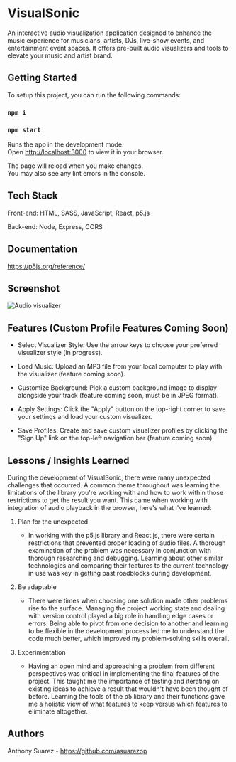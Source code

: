 # VisualSonic

An interactive audio visualization application designed to enhance the music experience for musicians, artists, DJs, live-show events, and entertainment event spaces. 
It offers pre-built audio visualizers and tools to elevate your music and artist brand.

## Getting Started

To setup this project, you can run the following commands:

### `npm i`

### `npm start`

Runs the app in the development mode.\
Open [http://localhost:3000](http://localhost:3000) to view it in your browser.

The page will reload when you make changes.\
You may also see any lint errors in the console.

## Tech Stack
Front-end: HTML, SASS, JavaScript, React, p5.js

Back-end: Node, Express, CORS

## Documentation
https://p5js.org/reference/

## Screenshot
![Audio visualizer](https://github.com/asuarezop/visualsonic-server/assets/43550294/102e71da-c0cf-4ce5-8add-f5c7947e62c8)

## Features (Custom Profile Features Coming Soon)

* Select Visualizer Style: Use the arrow keys to choose your preferred visualizer style (in progress).

* Load Music: Upload an MP3 file from your local computer to play with the visualizer (feature coming soon).

* Customize Background: Pick a custom background image to display alongside your track (feature coming soon, must be in JPEG format).

* Apply Settings: Click the "Apply" button on the top-right corner to save your settings and load your custom visualizer.

* Save Profiles: Create and save custom visualizer profiles by clicking the "Sign Up" link on the top-left navigation bar (feature coming soon).

## Lessons / Insights Learned
During the development of VisualSonic, there were many unexpected challenges that occurred. A common theme throughout was learning the limitations of the library you're working with and 
how to work within those restrictions to get the result you want. This came when working with integration of audio playback in the browser, here's what I've learned:

1) Plan for the unexpected
   * In working with the p5.js library and React.js, there were certain restrictions that prevented proper loading of audio files. A thorough examination of the problem was necessary in conjunction with thorough 
     researching and debugging. Learning about other similar technologies and comparing their features to the current technology in use was key in getting past roadblocks during development.

2) Be adaptable
   * There were times when choosing one solution made other problems rise to the surface. Managing the project working state and dealing with version control played a big role in handling edge cases or 
     errors. Being able to pivot from one decision to another and learning to be flexible in the development process led me to understand the code much better, which improved my problem-solving skills overall.
   
3) Experimentation
   * Having an open mind and approaching a problem from different perspectives was critical in implementing the final features of the project. This taught me the importance of testing and iterating on existing 
     ideas to achieve a result that wouldn't have been thought of before. Learning the tools of the p5 library and their functions gave me a holistic view of what features to keep versus which features to 
     eliminate altogether.

## Authors
Anthony Suarez - https://github.com/asuarezop
